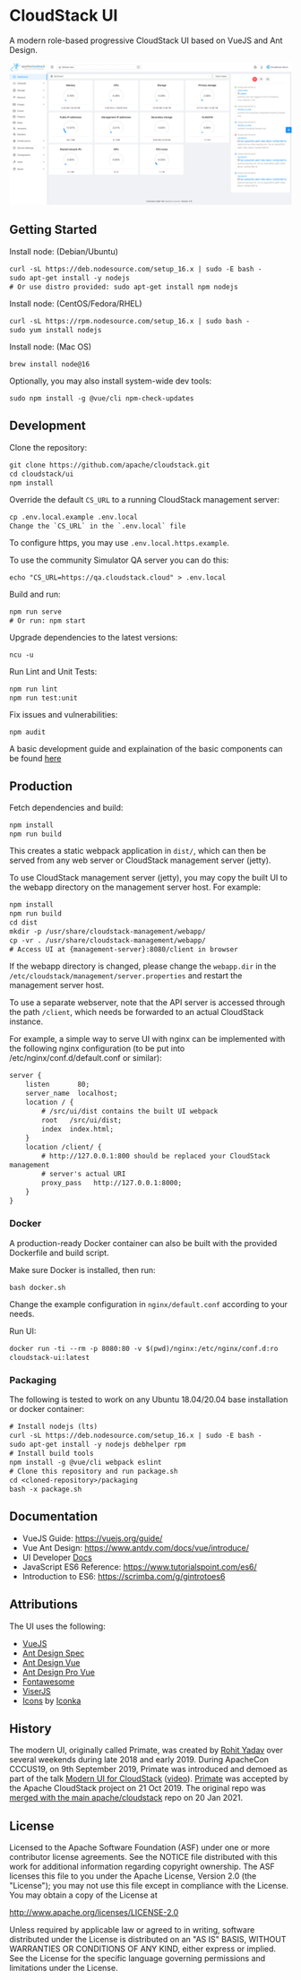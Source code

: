 # CloudStack UI

A modern role-based progressive CloudStack UI based on VueJS and Ant Design.

![Screenshot](docs/screenshot-dashboard.png)

## Getting Started

Install node: (Debian/Ubuntu)

    curl -sL https://deb.nodesource.com/setup_16.x | sudo -E bash -
    sudo apt-get install -y nodejs
    # Or use distro provided: sudo apt-get install npm nodejs

Install node: (CentOS/Fedora/RHEL)

    curl -sL https://rpm.nodesource.com/setup_16.x | sudo bash -
    sudo yum install nodejs

Install node: (Mac OS)

    brew install node@16

Optionally, you may also install system-wide dev tools:

    sudo npm install -g @vue/cli npm-check-updates

## Development

Clone the repository:

    git clone https://github.com/apache/cloudstack.git
    cd cloudstack/ui
    npm install

Override the default `CS_URL` to a running CloudStack management server:

    cp .env.local.example .env.local
    Change the `CS_URL` in the `.env.local` file

To configure https, you may use `.env.local.https.example`.

To use the community Simulator QA server you can do this:

    echo "CS_URL=https://qa.cloudstack.cloud" > .env.local

Build and run:

    npm run serve
    # Or run: npm start

Upgrade dependencies to the latest versions:

    ncu -u

Run Lint and Unit Tests:

    npm run lint
    npm run test:unit

Fix issues and vulnerabilities:

    npm audit

A basic development guide and explaination of the basic components can be found
  [here](docs/development.md)

## Production

Fetch dependencies and build:

    npm install
    npm run build

This creates a static webpack application in `dist/`, which can then be served
from any web server or CloudStack management server (jetty).

To use CloudStack management server (jetty), you may copy the built UI to the
webapp directory on the management server host. For example:

    npm install
    npm run build
    cd dist
    mkdir -p /usr/share/cloudstack-management/webapp/
    cp -vr . /usr/share/cloudstack-management/webapp/
    # Access UI at {management-server}:8080/client in browser

If the webapp directory is changed, please change the `webapp.dir` in the
`/etc/cloudstack/management/server.properties` and restart the management server host.

To use a separate webserver, note that the API server is accessed through the path
`/client`, which needs be forwarded to an actual CloudStack instance.

For example, a simple way to serve UI with nginx can be implemented with the
following nginx configuration (to be put into /etc/nginx/conf.d/default.conf or similar):

```nginx
server {
    listen       80;
    server_name  localhost;
    location / {
        # /src/ui/dist contains the built UI webpack
        root   /src/ui/dist;
        index  index.html;
    }
    location /client/ {
        # http://127.0.0.1:800 should be replaced your CloudStack management
        # server's actual URI
        proxy_pass   http://127.0.0.1:8000;
    }
}
```

### Docker

A production-ready Docker container can also be built with the provided
Dockerfile and build script.

Make sure Docker is installed, then run:

    bash docker.sh

Change the example configuration in `nginx/default.conf` according to your needs.

Run UI:

    docker run -ti --rm -p 8080:80 -v $(pwd)/nginx:/etc/nginx/conf.d:ro cloudstack-ui:latest

### Packaging

The following is tested to work on any Ubuntu 18.04/20.04 base installation or
docker container:

    # Install nodejs (lts)
    curl -sL https://deb.nodesource.com/setup_16.x | sudo -E bash -
    sudo apt-get install -y nodejs debhelper rpm
    # Install build tools
    npm install -g @vue/cli webpack eslint
    # Clone this repository and run package.sh
    cd <cloned-repository>/packaging
    bash -x package.sh

## Documentation

- VueJS Guide: https://vuejs.org/guide/
- Vue Ant Design: https://www.antdv.com/docs/vue/introduce/
- UI Developer [Docs](docs)
- JavaScript ES6 Reference: https://www.tutorialspoint.com/es6/
- Introduction to ES6: https://scrimba.com/g/gintrotoes6

## Attributions

The UI uses the following:

- [VueJS](https://vuejs.org/)
- [Ant Design Spec](https://ant.design/docs/spec/introduce)
- [Ant Design Vue](https://vue.ant.design/)
- [Ant Design Pro Vue](https://github.com/sendya/ant-design-pro-vue)
- [Fontawesome](https://github.com/FortAwesome/vue-fontawesome)
- [ViserJS](https://viserjs.github.io/docs.html#/viser/guide/installation)
- [Icons](https://www.iconfinder.com/iconsets/cat-force) by [Iconka](https://iconka.com/en/downloads/cat-power/)

## History

The modern UI, originally called Primate, was created by [Rohit
Yadav](https://rohityadav.cloud) over several weekends during late 2018 and
early 2019. During ApacheCon CCCUS19, on 9th September 2019, Primate was
introduced and demoed as part of the talk [Modern UI
for CloudStack](https://rohityadav.cloud/files/talks/cccna19-primate.pdf)
([video](https://www.youtube.com/watch?v=F2KwZhechzs)).
[Primate](https://markmail.org/message/vxnskmwhfaagnm4r) was accepted by the
Apache CloudStack project on 21 Oct 2019. The original repo was [merged with the
main apache/cloudstack](https://markmail.org/message/bgnn4xkjnlzseeuv) repo on
20 Jan 2021.

## License

Licensed to the Apache Software Foundation (ASF) under one
or more contributor license agreements.  See the NOTICE file
distributed with this work for additional information
regarding copyright ownership.  The ASF licenses this file
to you under the Apache License, Version 2.0 (the
"License"); you may not use this file except in compliance
with the License.  You may obtain a copy of the License at

  http://www.apache.org/licenses/LICENSE-2.0

Unless required by applicable law or agreed to in writing,
software distributed under the License is distributed on an
"AS IS" BASIS, WITHOUT WARRANTIES OR CONDITIONS OF ANY
KIND, either express or implied.  See the License for the
specific language governing permissions and limitations
under the License.
